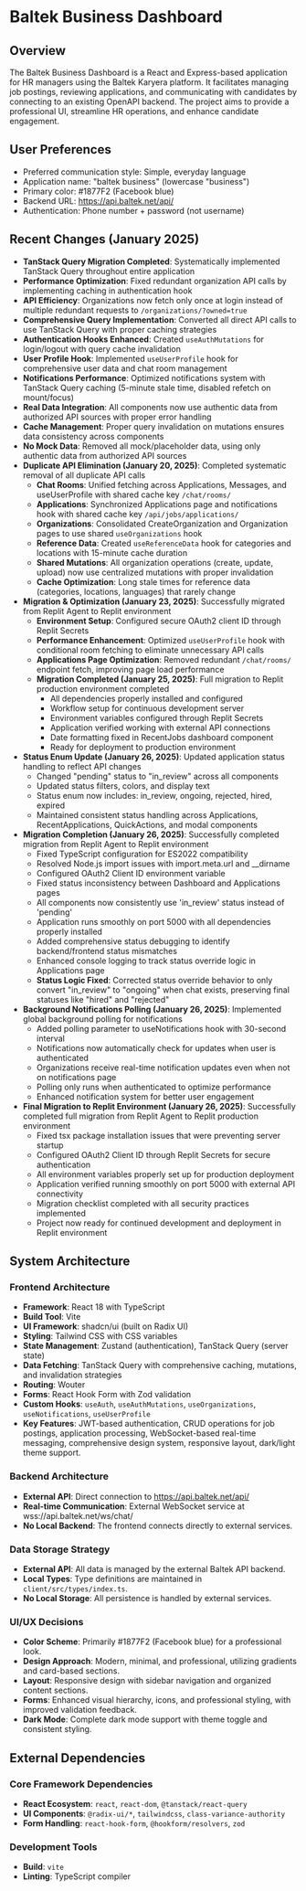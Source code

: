 # Baltek Business Dashboard

## Overview
The Baltek Business Dashboard is a React and Express-based application for HR managers using the Baltek Karyera platform. It facilitates managing job postings, reviewing applications, and communicating with candidates by connecting to an existing OpenAPI backend. The project aims to provide a professional UI, streamline HR operations, and enhance candidate engagement.

## User Preferences
- Preferred communication style: Simple, everyday language
- Application name: "baltek business" (lowercase "business")
- Primary color: #1877F2 (Facebook blue)
- Backend URL: https://api.baltek.net/api/
- Authentication: Phone number + password (not username)

## Recent Changes (January 2025)
- **TanStack Query Migration Completed**: Systematically implemented TanStack Query throughout entire application
- **Performance Optimization**: Fixed redundant organization API calls by implementing caching in authentication hook
- **API Efficiency**: Organizations now fetch only once at login instead of multiple redundant requests to `/organizations/?owned=true`
- **Comprehensive Query Implementation**: Converted all direct API calls to use TanStack Query with proper caching strategies
- **Authentication Hooks Enhanced**: Created `useAuthMutations` for login/logout with query cache invalidation
- **User Profile Hook**: Implemented `useUserProfile` hook for comprehensive user data and chat room management
- **Notifications Performance**: Optimized notifications system with TanStack Query caching (5-minute stale time, disabled refetch on mount/focus)
- **Real Data Integration**: All components now use authentic data from authorized API sources with proper error handling
- **Cache Management**: Proper query invalidation on mutations ensures data consistency across components
- **No Mock Data**: Removed all mock/placeholder data, using only authentic data from authorized API sources
- **Duplicate API Elimination (January 20, 2025)**: Completed systematic removal of all duplicate API calls
  - **Chat Rooms**: Unified fetching across Applications, Messages, and useUserProfile with shared cache key `/chat/rooms/`
  - **Applications**: Synchronized Applications page and notifications hook with shared cache key `/api/jobs/applications/`
  - **Organizations**: Consolidated CreateOrganization and Organization pages to use shared `useOrganizations` hook
  - **Reference Data**: Created `useReferenceData` hook for categories and locations with 15-minute cache duration
  - **Shared Mutations**: All organization operations (create, update, upload) now use centralized mutations with proper invalidation
  - **Cache Optimization**: Long stale times for reference data (categories, locations, languages) that rarely change
- **Migration & Optimization (January 23, 2025)**: Successfully migrated from Replit Agent to Replit environment
  - **Environment Setup**: Configured secure OAuth2 client ID through Replit Secrets
  - **Performance Enhancement**: Optimized `useUserProfile` hook with conditional room fetching to eliminate unnecessary API calls
  - **Applications Page Optimization**: Removed redundant `/chat/rooms/` endpoint fetch, improving page load performance
  - **Migration Completed (January 25, 2025)**: Full migration to Replit production environment completed
    - All dependencies properly installed and configured
    - Workflow setup for continuous development server
    - Environment variables configured through Replit Secrets
    - Application verified working with external API connections
    - Date formatting fixed in RecentJobs dashboard component
    - Ready for deployment to production environment
- **Status Enum Update (January 26, 2025)**: Updated application status handling to reflect API changes
  - Changed "pending" status to "in_review" across all components
  - Updated status filters, colors, and display text
  - Status enum now includes: in_review, ongoing, rejected, hired, expired
  - Maintained consistent status handling across Applications, RecentApplications, QuickActions, and modal components
- **Migration Completion (January 26, 2025)**: Successfully completed migration from Replit Agent to Replit environment
  - Fixed TypeScript configuration for ES2022 compatibility
  - Resolved Node.js import issues with import.meta.url and __dirname
  - Configured OAuth2 Client ID environment variable
  - Fixed status inconsistency between Dashboard and Applications pages
  - All components now consistently use 'in_review' status instead of 'pending'
  - Application runs smoothly on port 5000 with all dependencies properly installed
  - Added comprehensive status debugging to identify backend/frontend status mismatches
  - Enhanced console logging to track status override logic in Applications page
  - **Status Logic Fixed**: Corrected status override behavior to only convert "in_review" to "ongoing" when chat exists, preserving final statuses like "hired" and "rejected"
- **Background Notifications Polling (January 26, 2025)**: Implemented global background polling for notifications
  - Added polling parameter to useNotifications hook with 30-second interval
  - Notifications now automatically check for updates when user is authenticated
  - Organizations receive real-time notification updates even when not on notifications page
  - Polling only runs when authenticated to optimize performance
  - Enhanced notification system for better user engagement
- **Final Migration to Replit Environment (January 26, 2025)**: Successfully completed full migration from Replit Agent to Replit production environment
  - Fixed tsx package installation issues that were preventing server startup
  - Configured OAuth2 Client ID through Replit Secrets for secure authentication
  - All environment variables properly set up for production deployment
  - Application verified running smoothly on port 5000 with external API connectivity
  - Migration checklist completed with all security practices implemented
  - Project now ready for continued development and deployment in Replit environment

## System Architecture

### Frontend Architecture
- **Framework**: React 18 with TypeScript
- **Build Tool**: Vite
- **UI Framework**: shadcn/ui (built on Radix UI)
- **Styling**: Tailwind CSS with CSS variables
- **State Management**: Zustand (authentication), TanStack Query (server state)
- **Data Fetching**: TanStack Query with comprehensive caching, mutations, and invalidation strategies
- **Routing**: Wouter
- **Forms**: React Hook Form with Zod validation
- **Custom Hooks**: `useAuth`, `useAuthMutations`, `useOrganizations`, `useNotifications`, `useUserProfile`
- **Key Features**: JWT-based authentication, CRUD operations for job postings, application processing, WebSocket-based real-time messaging, comprehensive design system, responsive layout, dark/light theme support.

### Backend Architecture
- **External API**: Direct connection to https://api.baltek.net/api/
- **Real-time Communication**: External WebSocket service at wss://api.baltek.net/ws/chat/
- **No Local Backend**: The frontend connects directly to external services.

### Data Storage Strategy
- **External API**: All data is managed by the external Baltek API backend.
- **Local Types**: Type definitions are maintained in `client/src/types/index.ts`.
- **No Local Storage**: All persistence is handled by external services.

### UI/UX Decisions
- **Color Scheme**: Primarily #1877F2 (Facebook blue) for a professional look.
- **Design Approach**: Modern, minimal, and professional, utilizing gradients and card-based sections.
- **Layout**: Responsive design with sidebar navigation and organized content sections.
- **Forms**: Enhanced visual hierarchy, icons, and professional styling, with improved validation feedback.
- **Dark Mode**: Complete dark mode support with theme toggle and consistent styling.

## External Dependencies

### Core Framework Dependencies
- **React Ecosystem**: `react`, `react-dom`, `@tanstack/react-query`
- **UI Components**: `@radix-ui/*`, `tailwindcss`, `class-variance-authority`
- **Form Handling**: `react-hook-form`, `@hookform/resolvers`, `zod`

### Development Tools
- **Build**: `vite`
- **Linting**: TypeScript compiler
